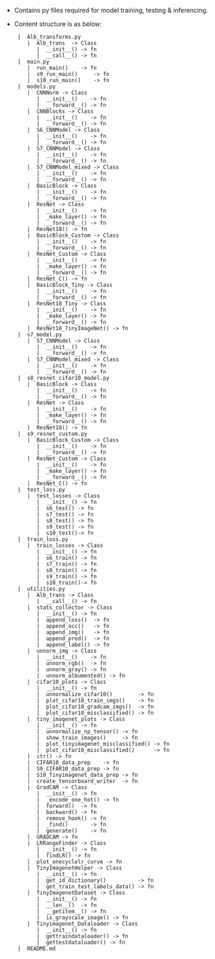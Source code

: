 - Contains py files required for model training, testing & inferencing.
- Content structure is as below:


       |  Alb_transforms.py
          |  Alb_trans  -> Class
             |  __init__() -> fn
             |  __call__() -> fn
       |  main.py
          |  run_main()	   -> fn
          |  s9_run_main()     -> fn
          |  s10_run_main()    -> fn
       |  models.py
          |  CNNNorm -> Class
             |  __init__()    -> fn
             |  __forward__() -> fn
          |  CNNBlocks -> Class
             |  __init__()    -> fn
             |  __forward__() -> fn
          |  S6_CNNModel -> Class
             |  __init__()    -> fn
             |  __forward__() -> fn
          |  S7_CNNModel -> Class
             |  __init__()    -> fn
             |  __forward__() -> fn
          |  S7_CNNModel_mixed -> Class
             |  __init__()    -> fn
             |  __forward__() -> fn
          |  BasicBlock -> Class
             |  __init__()    -> fn
             |  __forward__() -> fn
          |  ResNet -> Class
             |  __init__()    -> fn
             |  _make_layer() -> fn             
             |  __forward__() -> fn
          |  ResNet18() -> fn
          |  BasicBlock_Custom -> Class
             |  __init__()    -> fn
             |  __forward__() -> fn
          |  ResNet_Custom -> Class
             |  __init__()    -> fn
             |  _make_layer() -> fn             
             |  __forward__() -> fn
          |  ResNet_C() -> fn
          |  BasicBlock_Tiny -> Class
             |  __init__()    -> fn
             |  __forward__() -> fn
          |  ResNet18_Tiny -> Class
             |  __init__()    -> fn
             |  _make_layer() -> fn             
             |  __forward__() -> fn
          |  ResNet18_TinyImageNet() -> fn
       |  s7_model.py
          |  S7_CNNModel -> Class
             |  __init__()    -> fn
             |  __forward__() -> fn
          |  S7_CNNModel_mixed -> Class
             |  __init__()    -> fn
             |  __forward__() -> fn
       |  s8_resnet_cifar10_model.py
          |  BasicBlock -> Class
             |  __init__()    -> fn
             |  __forward__() -> fn
          |  ResNet -> Class
             |  __init__()    -> fn
             |  _make_layer() -> fn             
             |  __forward__() -> fn
          |  ResNet18() -> fn
       |  s9_resnet_custom.py 
          |  BasicBlock_Custom -> Class
             |  __init__()    -> fn
             |  __forward__() -> fn
          |  ResNet_Custom -> Class
             |  __init__()    -> fn
             |  _make_layer() -> fn             
             |  __forward__() -> fn
          |  ResNet_C() -> fn
       |  test_loss.py
          |  test_losses -> Class
             |  __init__() -> fn
             |  s6_test() -> fn
             |  s7_test() -> fn
             |  s8_test() -> fn
             |  s9_test() -> fn
             |  s10_test()-> fn
       |  train_loss.py
          |  train_losses -> Class
             |  __init__() -> fn
             |  s6_train() -> fn
             |  s7_train() -> fn
             |  s8_train() -> fn
             |  s9_train() -> fn
             |  s10_train()-> fn
       |  utilities.py
          |  Alb_trans -> Class
             |  __call__() -> fn
          |  stats_collector -> Class
             |  __init__() -> fn
             |  append_loss()  -> fn
             |  append_acc()   -> fn
             |  append_img()   -> fn
             |  append_pred()  -> fn
             |  append_label() -> fn
          |  unnorm_img -> Class
             |  __init__()    -> fn
             |  unnorm_rgb()  -> fn
             |  unnorm_gray() -> fn
             |  unnorm_albumented() -> fn
          |  cifar10_plots -> Class
             |  __init__() -> fn
             |  unnormalize_cifar10()        -> fn
             |  plot_cifar10_train_imgs()    -> fn
             |  plot_cifar10_gradcam_imgs()  -> fn
             |  plot_cifar10_misclassified() -> fn
          |  tiny_imagenet_plots -> Class
             |  __init__() -> fn
             |  unnormalize_np_tensor() -> fn
             |  show_train_images()     -> fn
             |  plot_tinyimagenet_misclassified() -> fn
             |  plot_cifar10_misclassified()      -> fn
          |  ctr() -> fn
          |  CIFAR10_data_prep    -> fn
          |  S9_CIFAR10_data_prep -> fn
          |  S10_Tinyimagenet_data_prep -> fn
          |  create_tensorboard_writer  -> fn
          |  GradCAM -> Class
             |  __init__() -> fn
             |  _encode_one_hot() -> fn
             |  forward()  -> fn
             |  backward() -> fn
             |  remove_hook() -> fn
             |  _find()       -> fn
             |  generate()    -> fn
          |  GRADCAM -> fn
          |  LRRangeFinder -> Class
             |  __init__() -> fn
             |  findLR() -> fn
          |  plot_onecyclelr_curve -> fn
          |  TinyImagenetHelper -> Class
             |  __init__() -> fn
             |  get_id_dictionary()          -> fn
             |  get_train_test_labels_data() -> fn
          |  TinyImagenetDataset -> Class
             |  __init__() -> fn
             |  __len__()  -> fn
             |  __getitem__() -> fn
             |  is_grayscale_image() -> fn
          |  Tinyimagenet_Dataloader -> Class
             |  __init__() -> fn
             |  gettraindataloader() -> fn
             |  gettestdataloader() -> fn 
       |  README.md 

